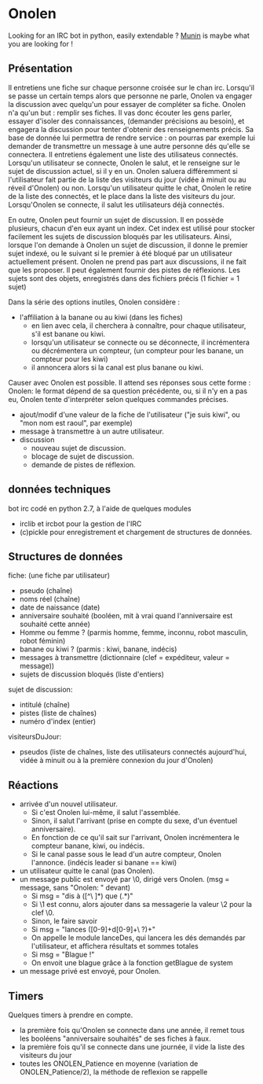 # Onolen 
Looking for an IRC bot in python, easily extendable ?
[Munin](https://github.com/Aluriak/munin) is maybe what you are looking for !

## Présentation
Il entretiens une fiche sur chaque personne croisée sur le chan irc.
Lorsqu'il se passe un certain temps alors que personne ne parle, Onolen va  engager la discussion avec quelqu'un pour essayer de compléter sa fiche.
Onolen n'a qu'un but : remplir ses fiches.
Il vas donc écouter les gens parler, essayer d'isoler des connaissances, (demander précisions au besoin), et engagera la discussion pour tenter 
    d'obtenir des renseignements précis.
Sa base de donnée lui permettra de rendre service : on pourras  par exemple lui demander de transmettre un message 
    à une autre personne dés qu'elle se connectera.
Il entretiens également une liste des utilisateus connectés. 
    Lorsqu'un utilisateur se connecte, Onolen le salut, et le renseigne sur le sujet de discussion actuel, si il y en un. 
	Onolen saluera différemment si l'utilisateur fait partie de la liste des visiteurs du jour (vidée à minuit ou au réveil d'Onolen) ou non.
    Lorsqu'un utilisateur quitte le chat, Onolen le retire de la liste des connectés, et le place dans la liste des visiteurs du jour.
    Lorsqu'Onolen se connecte, il salut les utilisateurs déjà connectés.

En outre, Onolen peut fournir un sujet de discussion. Il en possède plusieurs, chacun d'en eux ayant un index.
Cet index est utilisé pour stocker facilement les sujets de discussion bloqués par les utilisateurs.
Ainsi, lorsque l'on demande à Onolen un sujet de discussion, il donne le premier sujet indexé, ou le suivant si le premier à été 
    bloqué par un utilisateur actuellement présent.
Onolen ne prend pas part aux discussions, il ne fait que les proposer.
Il peut également fournir des pistes de réflexions.
Les sujets sont des objets, enregistrés dans des fichiers précis (1 fichier = 1 sujet)

Dans la série des options inutiles, Onolen considère :
- l'affiliation à la banane ou au kiwi (dans les fiches)
    - en lien avec cela, il cherchera à connaître, pour chaque utilisateur, s'il est banane ou kiwi.
	- lorsqu'un utilisateur se connecte ou se déconnecte, il incrémentera ou décrémentera un compteur, (un compteur pour les banane, un compteur pour les kiwi)
	- il annoncera alors si la canal est plus banane ou kiwi.


Causer avec Onolen est possible. Il attend ses réponses sous cette forme :
Onolen: <format>
le format dépend de sa question précédente, ou, si il n'y en a pas eu, Onolen tente d'interpréter selon quelques commandes précises.
- ajout/modif d'une valeur de la fiche de l'utilisateur ("je suis kiwi", ou "mon nom est raoul", par exemple)
- message à transmettre à un autre utilisateur.
- discussion
    - nouveau sujet de discussion.
    - blocage de sujet de discussion.
    - demande de pistes de réflexion.


## données techniques
bot irc codé en python 2.7, à l'aide de quelques modules
- irclib et ircbot pour la gestion de l'IRC
- (c)pickle pour enregistrement et chargement de structures de données.




## Structures de données

fiche: (une fiche par utilisateur)
- pseudo (chaîne)
- noms réel (chaîne)
- date de naissance (date)
- anniversaire souhaité (booléen, mit à vrai quand l'anniversaire est souhaité cette année)
- Homme ou femme ? (parmis homme, femme, inconnu, robot masculin, robot féminin)
- banane ou kiwi ? (parmis : kiwi, banane, indécis)
- messages à transmettre (dictionnaire (clef = expéditeur, valeur = message))
- sujets de discussion bloqués (liste d'entiers)


sujet de discussion:
- intitulé (chaîne)
- pistes (liste de chaînes)
- numéro d'index (entier)


visiteursDuJour:
- pseudos (liste de chaînes, liste des utilisateurs connectés aujourd'hui, vidée à minuit ou à la première connexion du jour d'Onolen)


## Réactions
- arrivée d'un nouvel utilisateur.
    - Si c'est Onolen lui-même, il salut l'assemblée.
    - Sinon, il salut l'arrivant (prise en compte du sexe, d'un éventuel anniversaire).
    - En fonction de ce qu'il sait sur l'arrivant, Onolen incrémentera le compteur banane, kiwi, ou indécis.
	- Si le canal passe sous le lead d'un autre compteur, Onolen l'annonce. (indécis leader si banane == kiwi)
- un utilisateur quitte le canal (pas Onolen).
- un message public est envoyé par \0, dirigé vers Onolen. (msg = message, sans "Onolen: " devant)
    - Si msg = "dis à \([^\ ]\*\) que \(.\*\)"
	- Si \1 est connu, alors ajouter dans sa messagerie la valeur \2 pour la clef \0.
	- Sinon, le faire savoir
    - Si msg = "lances ([0-9]+d[0-9]+\ ?)+"
	- On appelle le module lanceDes, qui lancera les dés demandés par l'utilisateur, et affichera résultats et sommes totales
    - Si msg = "Blague !"
	- On envoit une blague grâce à la fonction getBlague de system
- un message privé est envoyé, pour Onolen.






## Timers
Quelques timers à prendre en compte.
- la première fois qu'Onolen se connecte dans une année, il remet tous les booléens "anniversaire souhaités" de ses fiches à faux.
- la première fois qu'il se connecte dans une journée, il vide la liste des visiteurs du jour
- toutes les ONOLEN\_Patience en moyenne (variation de ONOLEN\_Patience/2), la méthode de reflexion se rappelle
